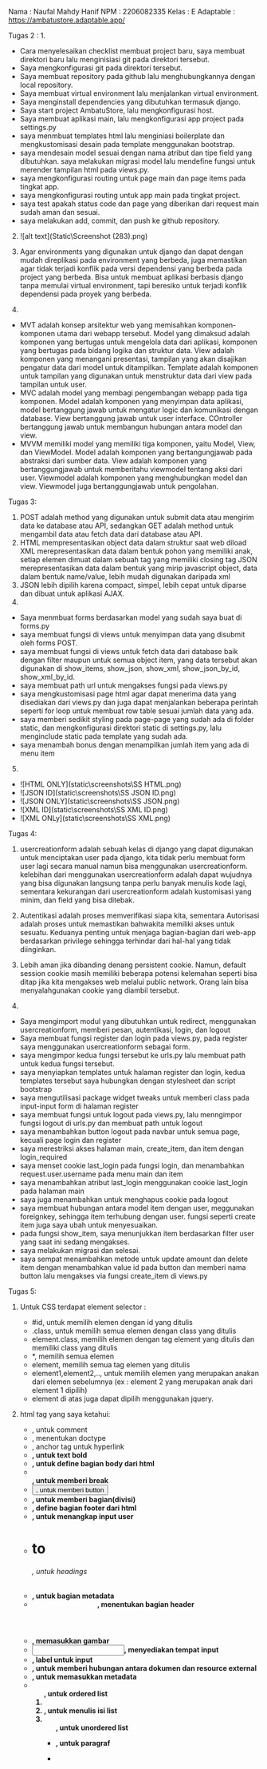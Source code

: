 Nama    : Naufal Mahdy Hanif
NPM     : 2206082335
Kelas   : E
Adaptable : https://ambatustore.adaptable.app/


Tugas 2 :
1.
- Cara menyelesaikan checklist membuat project baru, saya membuat direktori baru lalu menginisiasi git pada direktori tersebut.
- Saya mengkonfigurasi git pada direktori tersebut.
- Saya membuat repository pada github lalu menghubungkannya dengan local repository.
- Saya membuat virtual environment lalu menjalankan virtual environment.
- Saya menginstall dependencies yang dibutuhkan termasuk django.
- Saya start project AmbatuStore, lalu mengkonfigurasi host.
- Saya membuat aplikasi main, lalu mengkonfigurasi app project pada settings.py
- saya menmbuat templates html lalu menginiasi boilerplate dan mengkustomisasi desain pada template menggunakan bootstrap.
- saya mendesain model sesuai dengan nama atribut dan tipe field yang dibutuhkan.
saya melakukan migrasi model lalu mendefine fungsi untuk merender tampilan html pada views.py.
- saya mengkonfigurasi routing untuk page main dan page items pada tingkat app.
- saya mengkonfigurasi routing untuk app main pada tingkat project.
- saya test apakah status code dan page yang diberikan dari request main sudah aman dan sesuai.
- saya melakukan add, commit, dan push ke github repository.

2. ![alt text](Static\Screenshot (283).png)

3. Agar environments yang digunakan untuk django dan dapat dengan mudah direplikasi pada environment yang berbeda, juga memastikan agar tidak terjadi konflik pada versi dependensi yang berbeda pada project yang berbeda. Bisa untuk membuat aplikasi berbasis django tanpa memulai virtual environment, tapi beresiko untuk terjadi konflik dependensi pada proyek yang berbeda. 

4. 
- MVT adalah konsep arsitektur web yang memisahkan komponen-komponen utama dari webapp tersebut. Model yang dimaksud adalah komponen yang bertugas untuk mengelola data dari aplikasi, komponen yang bertugas pada bidang logika dan struktur data. View adalah komponen yang menangani presentasi, tampilan yang akan disajikan pengatur data dari model untuk ditampilkan. Template adalah komponen untuk tampilan yang digunakan untuk menstruktur data dari view pada tampilan untuk user.
- MVC adalah model yang membagi pengembangan webapp pada tiga komponen. Model adalah komponen yang menyimpan data aplikasi, model bertanggung jawab untuk mengatur logic dan komunikasi dengan database. View bertanggung jawab untuk user interface. COntroller bertanggung jawab untuk membangun hubungan antara model dan view.
- MVVM memiliki model yang memiliki tiga komponen, yaitu Model, View, dan ViewModel. Model adalah komponen yang bertangungjawab pada abstraksi dari sumber data. View adalah komponen yang bertanggungjawab untuk memberitahu viewmodel tentang aksi dari user. Viewmodel adalah komponen yang menghubungkan model dan view. Viewmodel juga bertanggungjawab untuk pengolahan.

Tugas 3:
1. POST adalah method yang digunakan untuk submit data atau mengirim data ke database atau API, sedangkan GET adalah method untuk mengambil data atau fetch data dari database atau API.
2. HTML mempresentasikan object data dalam struktur saat web diload
    XML merepresentasikan data dalam bentuk pohon yang memiliki anak, setiap elemen dimuat dalam sebuah tag yang memiliki closing tag
    JSON merepresentasikan data dalam bentuk yang mirip javascript object, data dalam bentuk name/value, lebih mudah digunakan daripada xml
3. JSON lebih dipilih karena compact, simpel, lebih cepat untuk diparse dan dibuat untuk aplikasi AJAX.
4. 
- Saya menmbuat forms berdasarkan model yang sudah saya buat di forms.py
- saya membuat fungsi di views untuk menyimpan data yang disubmit oleh forms POST.
- saya membuat fungsi di views untuk fetch data dari database baik dengan filter maupun untuk semua object item, yang data tersebut akan digunakan di show_items, show_json, show_xml, show_json_by_id, show_xml_by_id.
- saya membuat path url untuk mengakses fungsi pada views.py
- saya mengkustomisasi page html agar dapat menerima data yang disediakan dari views.py dan juga dapat menjalankan beberapa perintah seperti for loop untuk membuat row table sesuai jumlah data yang ada.
- saya memberi sedikit styling pada page-page yang sudah ada di folder static, dan mengkonfigurasi direktori static di settings.py, lalu menginclude static pada template yang sudah ada.
- saya menambah bonus dengan menampilkan jumlah item yang ada di menu item
5. 
- ![HTML ONLY](static\screenshots\SS HTML.png)
- ![JSON ID](static\screenshots\SS JSON ID.png)
- ![JSON ONLY](static\screenshots\SS JSON.png)
- ![XML ID](static\screenshots\SS XML ID.png)
- ![XML ONLy](static\screenshots\SS XML.png)

Tugas 4:
1. usercreationform adalah sebuah kelas di django yang dapat digunakan untuk menciptakan user pada django, kita tidak perlu membuat form user lagi secara manual namun bisa menggunakan usercreationform. kelebihan dari menggunakan usercreationform adalah dapat wujudnya yang bisa digunakan langsung tanpa perlu banyak menulis kode lagi, sementara kekurangan dari usercreationform adalah kustomisasi yang minim, dan field yang bisa ditebak.

2. Autentikasi adalah proses memverifikasi siapa kita, sementara Autorisasi adalah proses untuk memastikan bahwakita memiliki akses untuk sesuatu. Keduanya penting untuk menjaga bagian-bagian dari web-app berdasarkan privilege sehingga terhindar dari hal-hal yang tidak diinginkan.

3. Lebih aman jika dibanding denang persistent cookie. Namun, default session cookie masih memiliki beberapa potensi kelemahan seperti bisa ditap jika kita mengakses web melalui public network. Orang lain bisa menyalahgunakan cookie yang diambil tersebut.

4. 
- Saya mengimport modul yang dibutuhkan untuk redirect, menggunakan usercreationform, memberi pesan, autentikasi, login, dan logout
- Saya membuat fungsi register dan login pada views.py, pada register saya menggunakan usercreationform sebagai form.
- saya mengimpor kedua fungsi tersebut ke urls.py lalu membuat path untuk kedua fungsi tersebut.
- saya menyiapkan templates untuk halaman register dan login, kedua templates tersebut saya hubungkan dengan stylesheet dan script bootstrap
- saya mengutilisasi package widget tweaks untuk memberi class pada input-input form di halaman register
- saya membuat fungsi untuk logout pada views.py, lalu menngimpor fungsi logout di urls.py dan membuat path untuk logout
- saya menambahkan button logout pada navbar untuk semua page, kecuali page login dan register
- saya merestriksi akses halaman main, create_item, dan item dengan login_required
- saya menset cookie last_login pada fungsi login, dan menambahkan request.user.username pada menu main dan item
- saya menambahkan atribut last_login menggunakan cookie last_login pada halaman main
- saya juga menambahkan untuk menghapus cookie pada logout
- saya membuat hubungan antara model item dengan user, meggunakan foreignkey, sehingga item terhubung dengan user. fungsi seperti create item juga saya ubah untuk menyesuaikan.
- pada fungsi show_item, saya menunjukkan item berdasarkan filter user yang saat ini sedang mengakses.
- saya melakukan migrasi dan selesai.
- saya sempat menambahkan metode untuk update amount dan delete item dengan menambahkan value id pada button dan memberi nama button lalu mengakses via fungsi create_item di views.py



Tugas 5:
1. Untuk CSS terdapat element selector :
    - #id, untuk memilih elemen dengan id yang ditulis
    - .class, untuk memilih semua elemen dengan class yang ditulis
    - element.class, memilih elemen dengan tag element yang ditulis dan memiliki class yang ditulis
    - *, memilih semua elemen
    - element, memilih semua tag elemen yang ditulis
    - element1,element2,.., untuk memilih elemen yang merupakan anakan dari elemen sebelumnya (ex : element 2 yang merupakan anak dari element 1 dipilih)
    - element di atas juga dapat dipilih menggunakan jquery.
2. html tag yang saya ketahui:
    - <!--...--> , untuk comment
    - <!DOCTYPE> , menentukan doctype
    - <a> , anchor tag untuk hyperlink
    - <b>, untuk text bold
    - <body> , untuk define bagian body dari html
    - <br> , untuk memberi break
    - <button> , untuk memberi button
    - <div>, untuk memberi bagian(divisi)
    - <footer>, define bagian footer dari html
    - <form>, untuk menangkap input user
    - <h1> to <h6>, untuk headings
    - <head>, untuk bagian metadata
    - <header>, menentukan bagian header
    - <img>, memasukkan gambar
    - <input>, menyediakan tempat input
    - <label>, label untuk input
    - <link>, untuk memberi hubungan antara dokumen dan resource external
    - <meta>, untuk memasukkan metadata
    - <ol>, untuk ordered list
    - <li>, untuk menulis isi list
    - <ul>, untuk unordered list
    - <p>, untuk paragraf
    - <script>, untuk memberi client-side script
    - <span>, untuk define sebuah bagian dokumen
    - <section>, untuk define sebuah bagian dokumen
    - <strong>, memberi highlight pada teks
    - <style>, styling pada dokumen
    - <table>, membuat table
    - <tbody>, define body pada table
    - <td>, define cell pada table
    - <th>, define head pada table
    - <tr>, define row pada table
    - <title>, define judul pada dokumen

3. Bootstrap :
    - Bootstrap menggunakan gaya dan komponen yang telah didefinisikan, yang memiliki tampilan yang sudah jadi dan dapat digunakan secara langsung.
    - Bootstrap memiliki file CSS yang lebih besar dibandingkan dengan Tailwind CSS karena termasuk banyak komponen yang telah didefinisikan.
    - Bootstrap sering kali menghasilkan tampilan yang lebih konsisten di seluruh proyek karena menggunakan komponen yang telah didefinisikan.
   Tailwind :
    - Tailwind CSS membangun tampilan dengan menggabungkan kelas-kelas utilitas yang telah didefinisikan sebelumnya.
    - Tailwind CSS memiliki file CSS yang lebih kecil sedikit dibandingkan Bootstrap dan hanya akan memuat kelas-kelas utilitas yang ada
    - Tailwind CSS memiliki memberikan fleksibilitas dan adaptabilitas tinggi terhadap proyek
  Jika kita menginginkan website yang dapat dibuat dengan cepat dan mudah, dan tentunya dengan design yang terdapat pada komponen bootstrap, maka dapat menggunakan bootstrap. Apabila menginginkan kustomisasi lebih, maka bisa menggunakan tailwind
4.  - saya sudah melakukan styling dari tugas sebelumnya menggunakan bootstrap
    - saya menambahkan card pada menu inventori
    - pada forloop saya memberikan if jika elemen terakhir
    - element terakhir dari card saya beri gradient animation
    - saya menambahkan image pada model dan form
    - saya menambahkan konfigurasi media pada settings
    - saya menambahkan fungsi penamaan file gambar pada model
    - saya menggunakan dropzone dari github untuk bisa custom input image pada create_item
    - saya menggunakan image url untuk mendisplay image pada show item


Tugas 6
1. asynchronous programming:
    event handling dapat dilakukan secara tidak bertahap dan bersamaan, program tidak harus menunggu satu event handling selesai untuk melakukan event handling lainnya. 
   synchronous programming:
    event handling dilakukan secara bertahap, program menyelesaikan event handling secara berurutan menunggu event handling yg sedang dihandle selesai dahulu.
2. paradigma event-driven programming dalam AJAX
    program pada AJAX dibuat untuk handling aksi dari user, misalnya pada pembuatan sebuah event handler untuk menghandle sebuah event yang terjadi, atau sebuah callback function ketika pemanggilan suatu fungsi selesai.
3. Penerapan asynchronous programming pada ajax dilakukan dengan penggunaan async dan await, untuk fungsi yang promise-based. penerapannya dapat juga dilakukan dengan penggunaan fetch yang dapat mengambil resource dari seluruh jaringan secara asinkronus. 
4. Fetch API:
    - ada native dari javascript tanpa perlu import library.
    - menggunakan approach promise-based
    - menjadi standar web modern dan direkomendasikan W3C
   JQuery:
    - perlu mengimport library dahulu
    - menggunakan approach callback-based, perlu handling dalam kasus eror
    - banyak modul yang digunakan sudah outdated
   Jadi lebih baik untuk menggunakan Fetch API karena handling error yang lebih mudah, lebih modern, dan direkomendasikan oleh W3C
5. 
- saya membuat fungsi di views.py untuk handle get, post, dan delete, menggunakan ajax.
- saya membuat path di urls.py untuk mengarahkan ke fungsi di views dan dapat dipanggil oleh script.
- saya menambahkan fungsi script untuk mengambil seluruh object item milik user daalam bentuk JSON(udah JSON dari views).
- saya menambahkan fungsi script untuk handling refresh product dan jumlah product.
- saya menyesuaikan struktur card yang sudah ada dengan fungsi refresh yang baru-
- saya menambahkan bagian modal, button untuk mentrigger event handling munculnya modal, dan fungsi untuk menambah produk melalui modal
- saya menambahkan fungsi untuk handling delete product.